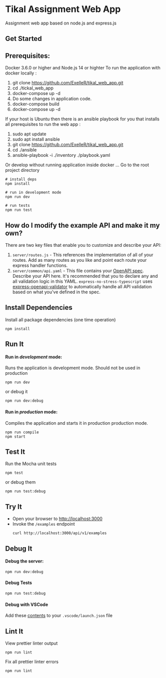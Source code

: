 # Tikal Assignment Web App

Assignment web app based on node.js and express.js 


## Get Started

## Prerequisites:
Docker 3.6.0 or higher and Node.js 14 or highter
To run the application with docker locally :
1)  git clone https://github.com/ExelleR/tikal_web_app.git
2)  cd ./tickal_web_app
3) docker-compose up -d
4) Do some changes in application code.  
5) docker-compose build 
6) docker-compose up -d

If your host is Ubuntu then there is an ansible playbook for you that installs all prerequisites to run the web app :
1) sudo apt update
2) sudo apt install ansible
3) git clone https://github.com/ExelleR/tikal_web_app.git
4) cd ./ansible
5) ansible-playbook -i ./inventory  ./playbook.yaml

Or develop without running application inside docker ...
Go to the root project directory 
```shell
# install deps
npm install

# run in development mode
npm run dev

# run tests
npm run test
```

## How do I modify the example API and make it my own?

There are two key files that enable you to customize and describe your API:
1. `server/routes.js` - This references the implementation of all of your routes. Add as many routes as you like and point each route your express handler functions.
2. `server/common/api.yaml` - This file contains your [OpenAPI spec](https://swagger.io/specification/). Describe your API here. It's recommended that you to declare any and all validation logic in this YAML. `express-no-stress-typescript`  uses [express-openapi-validator](https://github.com/cdimascio/express-openapi-validator) to automatically handle all API validation based on what you've defined in the spec.

## Install Dependencies

Install all package dependencies (one time operation)

```shell
npm install
```

## Run It
#### Run in *development* mode:
Runs the application is development mode. Should not be used in production

```shell
npm run dev
```

or debug it

```shell
npm run dev:debug
```

#### Run in *production* mode:

Compiles the application and starts it in production production mode.

```shell
npm run compile
npm start
```

## Test It

Run the Mocha unit tests

```shell
npm test
```

or debug them

```shell
npm run test:debug
```

## Try It
* Open your browser to [http://localhost:3000](http://localhost:3000)
* Invoke the `/examples` endpoint 
  ```shell
  curl http://localhost:3000/api/v1/examples
  ```


## Debug It

#### Debug the server:

```
npm run dev:debug
```

#### Debug Tests

```
npm run test:debug
```

#### Debug with VSCode

Add these [contents](https://github.com/cdimascio/generator-express-no-stress/blob/next/assets/.vscode/launch.json) to your `.vscode/launch.json` file
## Lint It

View prettier linter output

```
npm run lint
```

Fix all prettier linter errors

```
npm run lint
```



   
